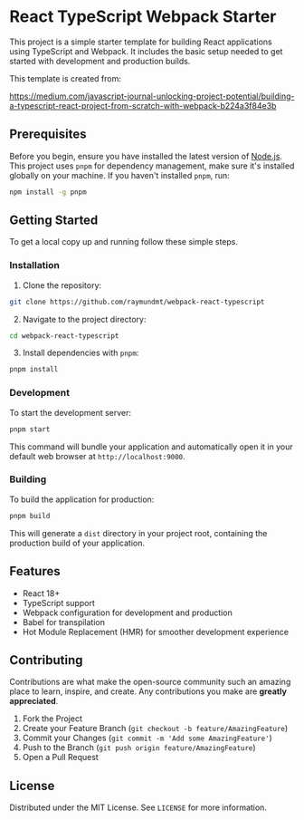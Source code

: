 # React TypeScript Webpack Starter

This project is a simple starter template for building React applications using TypeScript and Webpack. It includes the basic setup needed to get started with development and production builds.

This template is created from:

https://medium.com/javascript-journal-unlocking-project-potential/building-a-typescript-react-project-from-scratch-with-webpack-b224a3f84e3b


## Prerequisites

Before you begin, ensure you have installed the latest version of [Node.js](https://nodejs.org/). This project uses `pnpm` for dependency management, make sure it's installed globally on your machine. If you haven't installed `pnpm`, run:

```bash
npm install -g pnpm
```

## Getting Started

To get a local copy up and running follow these simple steps.

### Installation

1. Clone the repository:

```bash
git clone https://github.com/raymundmt/webpack-react-typescript
```

2. Navigate to the project directory:

```bash
cd webpack-react-typescript
```

3. Install dependencies with `pnpm`:

```bash
pnpm install
```

### Development

To start the development server:

```bash
pnpm start
```

This command will bundle your application and automatically open it in your default web browser at `http://localhost:9000`.

### Building

To build the application for production:

```bash
pnpm build
```

This will generate a `dist` directory in your project root, containing the production build of your application.

## Features

- React 18+
- TypeScript support
- Webpack configuration for development and production
- Babel for transpilation
- Hot Module Replacement (HMR) for smoother development experience

## Contributing

Contributions are what make the open-source community such an amazing place to learn, inspire, and create. Any contributions you make are **greatly appreciated**.

1. Fork the Project
2. Create your Feature Branch (`git checkout -b feature/AmazingFeature`)
3. Commit your Changes (`git commit -m 'Add some AmazingFeature'`)
4. Push to the Branch (`git push origin feature/AmazingFeature`)
5. Open a Pull Request

## License

Distributed under the MIT License. See `LICENSE` for more information.